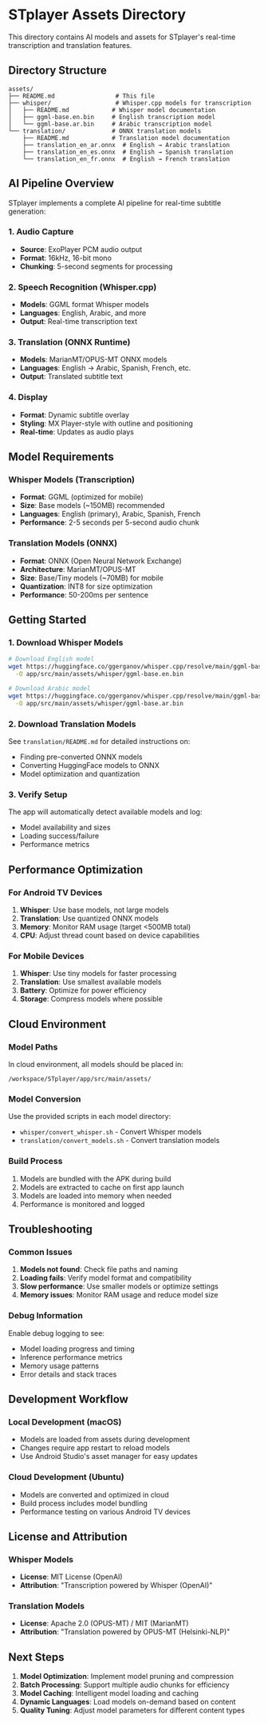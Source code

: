 # STplayer Assets Directory

This directory contains AI models and assets for STplayer's real-time transcription and translation features.

## Directory Structure

```
assets/
├── README.md                 # This file
├── whisper/                  # Whisper.cpp models for transcription
│   ├── README.md            # Whisper model documentation
│   ├── ggml-base.en.bin     # English transcription model
│   └── ggml-base.ar.bin     # Arabic transcription model
└── translation/             # ONNX translation models
    ├── README.md            # Translation model documentation
    ├── translation_en_ar.onnx  # English → Arabic translation
    ├── translation_en_es.onnx  # English → Spanish translation
    └── translation_en_fr.onnx  # English → French translation
```

## AI Pipeline Overview

STplayer implements a complete AI pipeline for real-time subtitle generation:

### 1. Audio Capture
- **Source**: ExoPlayer PCM audio output
- **Format**: 16kHz, 16-bit mono
- **Chunking**: 5-second segments for processing

### 2. Speech Recognition (Whisper.cpp)
- **Models**: GGML format Whisper models
- **Languages**: English, Arabic, and more
- **Output**: Real-time transcription text

### 3. Translation (ONNX Runtime)
- **Models**: MarianMT/OPUS-MT ONNX models
- **Languages**: English → Arabic, Spanish, French, etc.
- **Output**: Translated subtitle text

### 4. Display
- **Format**: Dynamic subtitle overlay
- **Styling**: MX Player-style with outline and positioning
- **Real-time**: Updates as audio plays

## Model Requirements

### Whisper Models (Transcription)
- **Format**: GGML (optimized for mobile)
- **Size**: Base models (~150MB) recommended
- **Languages**: English (primary), Arabic, Spanish, French
- **Performance**: 2-5 seconds per 5-second audio chunk

### Translation Models (ONNX)
- **Format**: ONNX (Open Neural Network Exchange)
- **Architecture**: MarianMT/OPUS-MT
- **Size**: Base/Tiny models (~70MB) for mobile
- **Quantization**: INT8 for size optimization
- **Performance**: 50-200ms per sentence

## Getting Started

### 1. Download Whisper Models
```bash
# Download English model
wget https://huggingface.co/ggerganov/whisper.cpp/resolve/main/ggml-base.en.bin \
  -O app/src/main/assets/whisper/ggml-base.en.bin

# Download Arabic model
wget https://huggingface.co/ggerganov/whisper.cpp/resolve/main/ggml-base.ar.bin \
  -O app/src/main/assets/whisper/ggml-base.ar.bin
```

### 2. Download Translation Models
See `translation/README.md` for detailed instructions on:
- Finding pre-converted ONNX models
- Converting HuggingFace models to ONNX
- Model optimization and quantization

### 3. Verify Setup
The app will automatically detect available models and log:
- Model availability and sizes
- Loading success/failure
- Performance metrics

## Performance Optimization

### For Android TV Devices
1. **Whisper**: Use base models, not large models
2. **Translation**: Use quantized ONNX models
3. **Memory**: Monitor RAM usage (target <500MB total)
4. **CPU**: Adjust thread count based on device capabilities

### For Mobile Devices
1. **Whisper**: Use tiny models for faster processing
2. **Translation**: Use smallest available models
3. **Battery**: Optimize for power efficiency
4. **Storage**: Compress models where possible

## Cloud Environment

### Model Paths
In cloud environment, all models should be placed in:
```
/workspace/STplayer/app/src/main/assets/
```

### Model Conversion
Use the provided scripts in each model directory:
- `whisper/convert_whisper.sh` - Convert Whisper models
- `translation/convert_models.sh` - Convert translation models

### Build Process
1. Models are bundled with the APK during build
2. Models are extracted to cache on first app launch
3. Models are loaded into memory when needed
4. Performance is monitored and logged

## Troubleshooting

### Common Issues
1. **Models not found**: Check file paths and naming
2. **Loading fails**: Verify model format and compatibility
3. **Slow performance**: Use smaller models or optimize settings
4. **Memory issues**: Monitor RAM usage and reduce model size

### Debug Information
Enable debug logging to see:
- Model loading progress and timing
- Inference performance metrics
- Memory usage patterns
- Error details and stack traces

## Development Workflow

### Local Development (macOS)
- Models are loaded from assets during development
- Changes require app restart to reload models
- Use Android Studio's asset manager for easy updates

### Cloud Development (Ubuntu)
- Models are converted and optimized in cloud
- Build process includes model bundling
- Performance testing on various Android TV devices

## License and Attribution

### Whisper Models
- **License**: MIT License (OpenAI)
- **Attribution**: "Transcription powered by Whisper (OpenAI)"

### Translation Models
- **License**: Apache 2.0 (OPUS-MT) / MIT (MarianMT)
- **Attribution**: "Translation powered by OPUS-MT (Helsinki-NLP)"

## Next Steps

1. **Model Optimization**: Implement model pruning and compression
2. **Batch Processing**: Support multiple audio chunks for efficiency
3. **Model Caching**: Intelligent model loading and caching
4. **Dynamic Languages**: Load models on-demand based on content
5. **Quality Tuning**: Adjust model parameters for different content types 